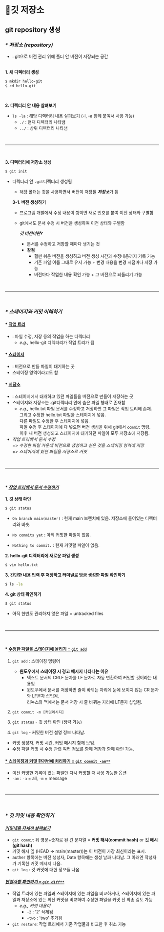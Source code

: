 # 📁깃 저장소
## git repository 생성
### *\* 저장소 (repository)* 
- : git으로 버전 관리 위해 폴더 안 버전이 저장되는 공간
<br/><br/>

**1. 새 디렉터리 생성**
```bash
$ mkdir hello-git
$ cd hello-git
```
<br/>

**2. 디렉터리 안 내용 살펴보기**
- `ls -la` : 해당 디렉터리 내용 살펴보기 (-l, -a 함께 붙여서 사용 가능)
  - `./` : 현재 디렉터리 나타냄
  - `../` : 상위 디렉터리 나타냄

<br><hr><br>

**3. 디렉터리에 저장소 생성**
```bash
$ git init
```
- 디렉터리 안 `.git`디렉터리 생성됨
  - 해당 폴더는 깃을 사용하면서 버전이 저장될 ***저장소***가 됨

  **3-1. 버전 생성하기**
  - 프로그램 개발에서 수정 내용이 쌓이면 새로 번호를 붙여 이전 상태와 구별함
  - git에서도 문서 수정 시 버전을 생성하여 이전 상태와 구별함

    ***깃 버전이란?***
    - 문서를 수정하고 저장할 때마다 생기는 것
    - **장점**
      - 훨씬 쉬운 버전을 생성하고 버전 생성 시간과 수정내용까지 기록 가능
      - 기존 파일 이름 그대로 유지 가능 + 변경 내용을 변경 시점마다 저장 가능
      - 버전마다 작업한 내용 확인 가능 + 그 버전으로 되돌리기 가능

<br><hr><br>

### *\* 스테이지와 커밋 이해하기*
#### \* <u>작업 트리</u>
  - : 파일 수정, 저장 등의 작업을 하는 디렉터리
    - *e.g.,* hello-git 디렉터리가 작업 트리가 됨

#### \* <u>스테이지</u>
  - : 버전으로 만들 파일이 대기하는 곳
  - 스테이징 영역이라고도 함

#### \* <u>저장소</u>
  - : 스테이지에서 대개하고 있던 파일들을 버전으로 만들어 저장하는 곳
  - 스테이지와 저장소는 .git디렉터리 안에 숨은 파일 형태로 존재함
    - *e.g.,* hello.txt 파일 문서를 수정하고 저장하면 그 파일은 작업 트리에 존재.<br>
        그리고 수정한 hello.txt 파일을 스테이지에 넣음.<br>
        다른 파일도 수정한 후 스테이지에 넣음.<br>
        파일 수정 후 스테이지에 다 넣으면 버전 생성을 위해 git에서 `commit` 명령.<br> 이후 새 버전 생성되고 스테이지에 대기하던 파일이 모두 저장소에 저장됨.
  - *작업 트리에서 문서 수정* <br>
  => *수정한 파일 가운데 버전으로 생성하고 싶은 것을 스테이징 영역에 저장* <br>
  => *스테이지에 있던 파일을 저장소로 커밋*

<br><hr><br>

#### *\* <u>작업 트리에서 문서 수정하기</u>*
**1. 깃 상태 확인**
```bash
$ git status
```
  + `On branch main(master)` : 현재 main 브랜치에 있음. 저장소에 들어있는 디렉터리와 비슷.

  + `No commits yet` : 아직 커밋한 파일이 없음.

  + `Nothing to commit.` : 현재 커밋할 파일이 없음.

**2. hello-git 디렉터리에 새로운 파일 생성**
```bash
$ vim hello.txt
```

**3. 간단한 내용 입력 후 저장하고 터미널로 방금 생성한 파일 확인하기**
```bash
$ ls -la
```

**4. git 상태 확인하기**
```bash
$ git status
```
  + 아직 한번도 관리하지 않은 파일 = untracked files

<br><hr><br>

#### \* <u>수정한 파일을 스테이지에 올리기 = `git add`</u>
1. `git add` : 스테이징 명령어
    + **윈도우에서 스테이징 시 경고 메시지 나타나는 이유**
      + 텍스트 문서의 CRLF 문자를 LF 문자로 자동 변환하여 커밋할 것이라는 내용임
      + 윈도우에서 문서를 저장하면 줄이 바뀌는 자리에 눈에 보이지 않는 CR 문자와 LF문자 삽입됨. <br> 리눅스와 맥에서는 문서 저장 시 줄 바뀌는 자리에 LF문자 삽입됨.

2. `git commit -m [커밋메시지]`

3. `git status` - 깃 상태 확인 (생략 가능)

4. `git log` - 커밋한 버전 설명 정보 나타남. 
  + 커밋 생성자, 커밋 시간, 커밋 메시지 함께 보임.
  + 수정 파일 커밋 시 수정 관련 여러 정보를 함께 저장과 함께 확인 가능.

#### <u>\* 스테이징과 커밋 한꺼번에 처리하기 = `git commit -am**`</u>
- 이전 커밋한 기록이 있는 파일만 다시 커밋할 때 사용 가능한 옵션
- `-am` : `-a` = all, `-m` = message

<br><hr><br>

### *\* 깃 커밋 내용 확인하기*

#### <u>*커밋내용 자세히 살펴보기*</u>
+ `git commit` 뒤 영문+숫자로 된 긴 문자열 = **커밋 해시(commit hash)** or **깃 해시(git hash)**
+ 커밋 해시 옆 (HEAD -> main(master))는 이 버전이 가장 최신이라는 표시.
+ auther 항목에는 버전 생성자, Date 항목에는 생성 날짜 나타남. 그 아래엔 작성자가 기록한 커밋 메시지 나옴.
+ `git log` : 깃 커밋에 대한 정보들 나옴

#### <u>*변경사항 확인하기 = `git diff**`*</u>

+ 작업 트리에 있는 파일과 스테이지에 있는 파일을 비교하거나, 스테이지에 있는 파일과 저장소에 있는 최신 커밋을 비교하여 수정한 파일을 커밋 전 최종 검토 가능
  + *e.g., 커밋 내용이* 
    + `-2` : '2' 삭제됨
    + `+two` : 'two' 추가됨
+ `git restore`: 작업 트리에서 기존 작업물과 비교한 후 취소 가능
